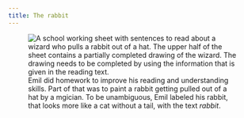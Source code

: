 ```yaml
---
title: The rabbit
---
```

<figure>
<img src="/img/emil-drawing/IMG_3462.jpg" alt="A school working sheet with sentences to read about a wizard who pulls a rabbit out of a hat. The upper half of the sheet contains a partially completed drawing of the wizard. The drawing needs to be completed by using the information that is given in the reading text.">
<figcaption>Emil did homework to improve his reading and understanding skills. Part of that was to paint a rabbit getting pulled out of a hat by a mgician. To be unambiguous, Emil labeled his rabbit, that looks more like a cat without a tail, with the text <em>rabbit</em>.</figcaption>
</figure>

